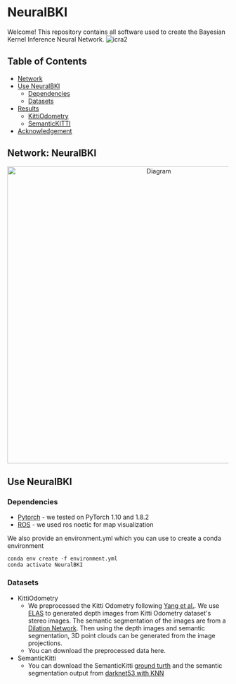# NeuralBKI
Welcome! This repository contains all software used to create the Bayesian Kernel Inference Neural Network.
 ![icra2](https://user-images.githubusercontent.com/91337470/191110565-cc98d66e-43a9-4b8e-8b63-e657fd899a1f.gif)

## Table of Contents
 - [Network](#network)
 - [Use NeuralBKI](#use-neuralbki)
   - [Dependencies](#dependencies)
   - [Datasets](#datasets)
 - [Results](#results)
   - [KittiOdometry](#kittiodom)
   - [SemanticKITTI](#semantickitti)
 - [Acknowledgement](#acknowledgement)


## Network: **NeuralBKI**
<p align="center">
 <img width="674" alt="Diagram" src="https://user-images.githubusercontent.com/91337470/191112305-26045690-65a1-47ae-a769-9d65e5877cd1.png">
</p>

## Use NeuralBKI
### Dependencies
* [Pytorch](https://pytorch.org/get-started/locally/) - we tested on PyTorch 1.10 and 1.8.2
* [ROS](http://wiki.ros.org/noetic) - we used ros noetic for map visualization  

We also provide an environment.yml which you can use to create a conda environment
```
conda env create -f environment.yml
conda activate NeuralBKI
```
### Datasets
* KittiOdometry 
  * We preprocessed the Kitti Odometry following [Yang et al.](https://github.com/shichaoy/semantic_3d_mapping/tree/master/preprocess_data#readme). We use [ELAS](https://www.cvlibs.net/software/libelas/) to generated depth images from Kitti Odometry dataset's stereo images. The semantic segmentation of the images are from a [Dilation Network](https://github.com/fyu/dilation). Then using the depth images and semantic segmentation, 3D point clouds can be generated from the image projections.
  * You can download the preprocessed data here.
* SemanticKitti
  * You can download the SemanticKitti [ground turth](http://www.semantic-kitti.org/dataset.html#download) and the semantic segmentation output from [darknet53 with KNN](http://www.ipb.uni-bonn.de/html/projects/bonnetal/lidar/semantic/predictions/darknet53-knn.tar.gz)


